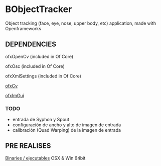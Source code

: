 # BObjectTracker

Object tracking (face, eye, nose, upper body, etc) application, made with Openframeworks


## DEPENDENCIES ##

ofxOpenCv (included in Of Core)

ofxOsc (included in Of Core)

ofxXmlSettings (included in Of Core)

[ofxCv](https://github.com/kylemcdonald/ofxCv)

[ofxImGui](https://github.com/jvcleave/ofxImGui)

### TODO ###

- entrada de Syphon y Spout
- configuración de ancho y alto de imagen de entrada
- calibración (Quad Warping) de la imagen de entrada

## PRE REALISES ##
[Binaries / ejecutables](https://github.com/matiasrc/BObjectTracker/releases) OSX & Win 64bit
